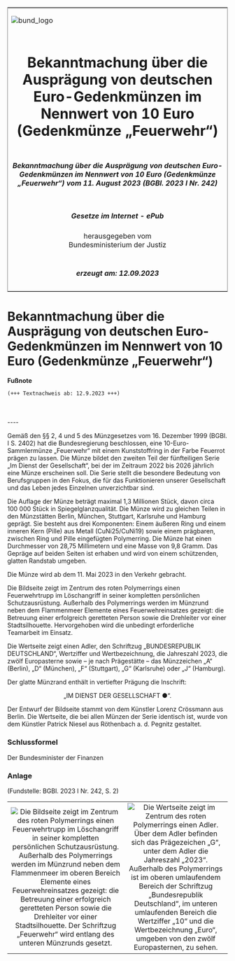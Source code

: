 <span id="DECKBLATT.html"></span>

<table border="0" frame="border" width="100%">

<tr valign="top">

<td align="left">

![bund\_logo](BfJ_2021_Web_de_de.gif)

</td>

<td align="right">

 

</td>

</tr>

<tr align="center" valign="middle">

<td colspan="2">

# Bekanntmachung über die Ausprägung von deutschen Euro-Gedenkmünzen im Nennwert von 10 Euro (Gedenkmünze „Feuerwehr“)

</td>

</tr>

<tr align="center" valign="middle">

<td colspan="2">

##### Bekanntmachung über die Ausprägung von deutschen Euro-Gedenkmünzen im Nennwert von 10 Euro (Gedenkmünze „Feuerwehr“) vom 11. August 2023 (BGBl. 2023 I Nr. 242)

</td>

</tr>

<tr align="center" valign="middle">

<td colspan="2">

  
  

##### Gesetze im Internet - ePub  
  
herausgegeben vom  
Bundesministerium der Justiz

</td>

</tr>

<tr align="center" valign="bottom">

<td colspan="2">

  
  

##### erzeugt am: 12.09.2023

</td>

</tr>

</table>

<span id="BJNR0F20A0023.html"></span>

# Bekanntmachung über die Ausprägung von deutschen Euro-Gedenkmünzen im Nennwert von 10 Euro (Gedenkmünze „Feuerwehr“)

<div>

  
**Fußnote**

<div class="jnhtml">

<div>

<div class="jurAbsatz">

  

``` 
(+++ Textnachweis ab: 12.9.2023 +++)

 
```

</div>

</div>

</div>

</div>

<span id="BJNR0F20A0023BJNE000100000.html"></span>

###   
\----

<div>

<div class="jnhtml">

<div>

<div class="jurAbsatz">

Gemäß den §§ 2, 4 und 5 des Münzgesetzes vom 16. Dezember 1999 (BGBl. I
S. 2402) hat die Bundesregierung beschlossen, eine 10-Euro-Sammlermünze
„Feuerwehr“ mit einem Kunststoffring in der Farbe Feuerrot prägen zu
lassen. Die Münze bildet den zweiten Teil der fünfteiligen Serie „Im
Dienst der Gesellschaft“, bei der im Zeitraum 2022 bis 2026 jährlich
eine Münze erscheinen soll. Die Serie stellt die besondere Bedeutung von
Berufsgruppen in den Fokus, die für das Funktionieren unserer
Gesellschaft und das Leben jedes Einzelnen unverzichtbar sind.

</div>

<div class="jurAbsatz">

Die Auflage der Münze beträgt maximal 1,3 Millionen Stück, davon circa
100 000 Stück in Spiegelglanzqualität. Die Münze wird zu gleichen Teilen
in den Münzstätten Berlin, München, Stuttgart, Karlsruhe und Hamburg
geprägt. Sie besteht aus drei Komponenten: Einem äußeren Ring und einem
inneren Kern (Pille) aus Metall
<span style="white-space: nowrap">(CuNi25/CuNi19)</span> sowie einem
prägbaren, zwischen Ring und Pille eingefügten Polymerring. Die Münze
hat einen Durchmesser von 28,75 Millimetern und eine Masse von 9,8
Gramm. Das Gepräge auf beiden Seiten ist erhaben und wird von einem
schützenden, glatten Randstab umgeben.

</div>

<div class="jurAbsatz">

Die Münze wird ab dem 11. Mai 2023 in den Verkehr gebracht.

</div>

<div class="jurAbsatz">

Die Bildseite zeigt im Zentrum des roten Polymerrings einen
Feuerwehrtrupp im Löschangriff in seiner kompletten persönlichen
Schutzausrüstung. Außerhalb des Polymerrings werden im Münzrund neben
dem Flammenmeer Elemente eines Feuerwehreinsatzes gezeigt: die Betreuung
einer erfolgreich geretteten Person sowie die Drehleiter vor einer
Stadtsilhouette. Hervorgehoben wird die unbedingt erforderliche
Teamarbeit im Einsatz.

</div>

<div class="jurAbsatz">

Die Wertseite zeigt einen Adler, den Schriftzug „BUNDESREPUBLIK
DEUTSCHLAND“, Wertziffer und Wertbezeichnung, die Jahreszahl 2023, die
zwölf Europasterne sowie – je nach Prägestätte – das Münzzeichen „A“
(Berlin), „D“ (München), „F“ (Stuttgart), „G“ (Karlsruhe) oder „J“
(Hamburg).

</div>

<div class="jurAbsatz">

Der glatte Münzrand enthält in vertiefter Prägung die Inschrift:

</div>

<div class="jurAbsatz" style="text-align:center;">

„IM DIENST DER GESELLSCHAFT <span class="Formel">●</span>“.

</div>

<div class="jurAbsatz">

Der Entwurf der Bildseite stammt von dem Künstler Lorenz Crössmann aus
Berlin. Die Wertseite, die bei allen Münzen der Serie identisch ist,
wurde von dem Künstler Patrick Niesel aus Röthenbach a. d. Pegnitz
gestaltet.

</div>

</div>

</div>

</div>

<span id="BJNR0F20A0023BJNE000200000.html"></span>

### Schlussformel  

<div>

<div class="jnhtml">

<div>

<div class="jurAbsatz">

<span class="SP">Der Bundesminister der Finanzen</span>

</div>

</div>

</div>

</div>

<span id="BJNR0F20A0023BJNE000300000.html"></span>

### Anlage  

<div>

<div class="jnhtml">

<div>

<div class="jurAbsatz">

<div class="kommentar_Fundstelle">

(Fundstelle: BGBl. 2023 I Nr. 242, S. 2)

</div>

</div>

|                                                                                                                                                                                                                                                                                                                                                                                                                                                                                          |                                                                                                                                                                                                                                                                                                                                                                                                                                          |
| :--------------------------------------------------------------------------------------------------------------------------------------------------------------------------------------------------------------------------------------------------------------------------------------------------------------------------------------------------------------------------------------------------------------------------------------------------------------------------------------: | :--------------------------------------------------------------------------------------------------------------------------------------------------------------------------------------------------------------------------------------------------------------------------------------------------------------------------------------------------------------------------------------------------------------------------------------: |
| ![Die Bildseite zeigt im Zentrum des roten Polymerrings einen Feuerwehrtrupp im Löschangriff in seiner kompletten persönlichen Schutzausrüstung. Außerhalb des Polymerrings werden im Münzrund neben dem Flammenmeer im oberen Bereich Elemente eines Feuerwehreinsatzes gezeigt: die Betreuung einer erfolgreich geretteten Person sowie die Drehleiter vor einer Stadtsilhouette. Der Schriftzug „Feuerwehr“ wird entlang des unteren Münzrunds gesetzt.](bgbl1_2023_j02420_0010.jpeg) | ![Die Wertseite zeigt im Zentrum des roten Polymerrings einen Adler. Über dem Adler befinden sich das Prägezeichen „G“, unter dem Adler die Jahreszahl „2023“. Außerhalb des Polymerrings ist im oberen umlaufendem Bereich der Schriftzug „Bundesrepublik Deutschland“, im unteren umlaufenden Bereich die Wertziffer „10“ und die Wertbezeichnung „Euro“, umgeben von den zwölf Europasternen, zu sehen.](bgbl1_2023_j02420_0020.jpeg) |

</div>

</div>

</div>
